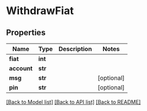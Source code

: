 # WithdrawFiat

## Properties
Name | Type | Description | Notes
------------ | ------------- | ------------- | -------------
**fiat** | **int** |  | 
**account** | **str** |  | 
**msg** | **str** |  | [optional] 
**pin** | **str** |  | [optional] 

[[Back to Model list]](../README.md#documentation-for-models) [[Back to API list]](../README.md#documentation-for-api-endpoints) [[Back to README]](../README.md)


